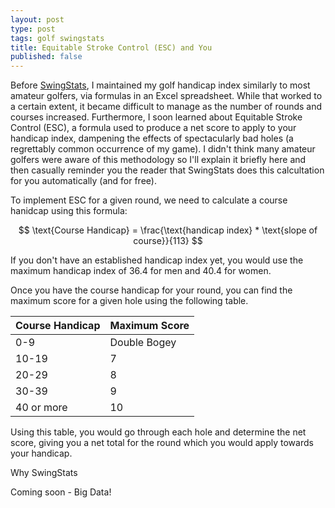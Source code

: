 ```yaml
---
layout: post
type: post
tags: golf swingstats
title: Equitable Stroke Control (ESC) and You
published: false
---
```


Before [SwingStats](http://www.swingstats.com), I maintained my golf handicap index similarly to most amateur golfers, via formulas in an Excel spreadsheet.  While that worked to a certain extent, it became difficult to manage as the number of rounds and courses increased.  Furthermore, I soon learned about Equitable Stroke Control (ESC), a formula used to produce a net score to apply to your handicap index, dampening the effects of spectacularly bad holes (a regrettably common occurrence of my game).  I didn't think many amateur golfers were aware of this methodology so I'll explain it briefly here and then casually reminder you the reader that SwingStats does this calcultation for you automatically (and for free).

To implement ESC for a given round, we need to calculate a course hanidcap using this formula:

$$
	\text{Course Handicap} = \frac{\text{handicap index} * \text{slope of course}}{113}
$$

If you don't have an established handicap index yet, you would use the maximum handicap index of 36.4 for men and 40.4 for women.

Once you have the course handicap for your round, you can find the maximum score for a given hole using the following table.

<table class="table table-striped table-bordered table-condensed">
	<thead>
		<tr>
			<th>Course Handicap</th>
			<th>Maximum Score</th>			
		</tr>			
	</thead>
	<tbody>
		<tr>
			<td>0-9</td>
			<td>Double Bogey</td>
		</tr>
		<tr>
			<td>10-19</td>
			<td>7</td>
		</tr>
		<tr>
			<td>20-29</td>
			<td>8</td>
		</tr>
		<tr>
			<td>30-39</td>
			<td>9</td>
		</tr>
		<tr>
			<td>40 or more</td>
			<td>10</td>
		</tr>
	</tbody>		
</table>	

Using this table, you would go through each hole and determine the net score, giving you a net total for the round which you would apply towards your handicap.

Why SwingStats

Coming soon - Big Data!